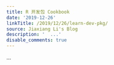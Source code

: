 ```yaml
---
title: R 开发包 Cookbook
date: '2019-12-26'
linkTitle: /2019/12/26/learn-dev-pkg/
source: Jiaxiang Li's Blog
description: '  ...'
disable_comments: true
---
```

  ...